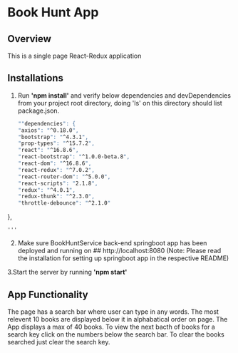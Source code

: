# Book Hunt App

## Overview
This is a single page React-Redux application  

## Installations

1. Run **'npm install'** and verify below dependencies and devDependencies from your project root directory, doing 'ls' on this directory should list package.json.
    ```bash
    ""dependencies": {
    "axios": "^0.18.0",
    "bootstrap": "^4.3.1",
    "prop-types": "^15.7.2",
    "react": "^16.8.6",
    "react-bootstrap": "^1.0.0-beta.8",
    "react-dom": "^16.8.6",
    "react-redux": "^7.0.2",
    "react-router-dom": "^5.0.0",
    "react-scripts": "2.1.8",
    "redux": "^4.0.1",
    "redux-thunk": "^2.3.0",
    "throttle-debounce": "^2.1.0"
  },
  
    '''
   
  
  2. Make sure BookHuntService back-end springboot app has been deployed and running on ## http://localhost:8080 
  (Note: Please read the installation for setting up springboot app in the respective README)
  
  3.Start the server by running  **'npm start'**
  
  ## App Functionality
  
  The page has a search bar where user can type in any words.
  The most relevent 10 books are displayed below it in alphabatical order on page.
  The App displays a max of 40 books.
  To view the next bacth of books for a search key click on the numbers below the search bar.
  To clear the books searched just clear the search key.
 


  
  
